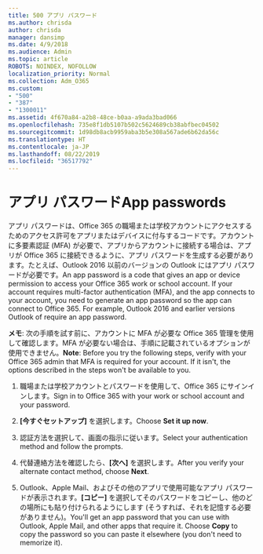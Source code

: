 ```yaml
---
title: 500 アプリ パスワード
ms.author: chrisda
author: chrisda
manager: dansimp
ms.date: 4/9/2018
ms.audience: Admin
ms.topic: article
ROBOTS: NOINDEX, NOFOLLOW
localization_priority: Normal
ms.collection: Adm_O365
ms.custom:
- "500"
- "387"
- "1300011"
ms.assetid: 4f670a84-a2b8-48ce-b0aa-a9ada3bad066
ms.openlocfilehash: 735e8f1db5107b502c5624689cb38abfbec04502
ms.sourcegitcommit: 1d98db8acb9959aba3b5e308a567ade6b62da56c
ms.translationtype: HT
ms.contentlocale: ja-JP
ms.lasthandoff: 08/22/2019
ms.locfileid: "36517792"
---
```

# <a name="app-passwords"></a><span data-ttu-id="1d7c3-102">アプリ パスワード</span><span class="sxs-lookup"><span data-stu-id="1d7c3-102">App passwords</span></span>

<span data-ttu-id="1d7c3-p101">アプリ パスワードは、Office 365 の職場または学校アカウントにアクセスするためのアクセス許可をアプリまたはデバイスに付与するコードです。アカウントに多要素認証 (MFA) が必要で、アプリからアカウントに接続する場合は、アプリが Office 365 に接続できるように、アプリ パスワードを生成する必要があります。たとえば、Outlook 2016 以前のバージョンの Outlook にはアプリ パスワードが必要です。</span><span class="sxs-lookup"><span data-stu-id="1d7c3-p101">An app password is a code that gives an app or device permission to access your Office 365 work or school account. If your account requires multi-factor authentication (MFA), and the app connects to your account, you need to generate an app password so the app can connect to Office 365. For example, Outlook 2016 and earlier versions Outlook of require an app password.</span></span>

 <span data-ttu-id="1d7c3-p102">**メモ**: 次の手順を試す前に、アカウントに MFA が必要な Office 365 管理を使用して確認します。MFA が必要ない場合は、手順に記載されているオプションが使用できません。</span><span class="sxs-lookup"><span data-stu-id="1d7c3-p102">**Note**: Before you try the following steps, verify with your Office 365 admin that MFA is required for your account. If it isn't, the options described in the steps won't be available to you.</span></span>

1. <span data-ttu-id="1d7c3-108">職場または学校アカウントとパスワードを使用して、Office 365 にサインインします。</span><span class="sxs-lookup"><span data-stu-id="1d7c3-108">Sign in to Office 365 with your work or school account and your password.</span></span>

2. <span data-ttu-id="1d7c3-109">**[今すぐセットアップ]** を選択します。</span><span class="sxs-lookup"><span data-stu-id="1d7c3-109">Choose **Set it up now**.</span></span>

3. <span data-ttu-id="1d7c3-110">認証方法を選択して、画面の指示に従います。</span><span class="sxs-lookup"><span data-stu-id="1d7c3-110">Select your authentication method and follow the prompts.</span></span>

4. <span data-ttu-id="1d7c3-111">代替連絡方法を確認したら、**[次へ]** を選択します。</span><span class="sxs-lookup"><span data-stu-id="1d7c3-111">After you verify your alternate contact method, choose **Next**.</span></span>

5. <span data-ttu-id="1d7c3-p103">Outlook、Apple Mail、およびその他のアプリで使用可能なアプリ パスワードが表示されます。**[コピー]** を選択してそのパスワードをコピーし、他のどの場所にも貼り付けられるようにします (そうすれば、それを記憶する必要がありません)。</span><span class="sxs-lookup"><span data-stu-id="1d7c3-p103">You'll get an app password that you can use with Outlook, Apple Mail, and other apps that require it. Choose **Copy** to copy the password so you can paste it elsewhere (you don't need to memorize it).</span></span>
